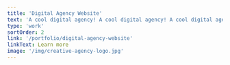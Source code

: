 ```yaml
---
title: 'Digital Agency Website'
text: 'A cool digital agency! A cool digital agency! A cool digital agency! A cool digital agency! A cool digital agency! A cool digital agency!'
type: 'work'
sortOrder: 2
link: '/portfolio/digital-agency-website'
linkText: Learn more
image: '/img/creative-agency-logo.jpg'
---
```

